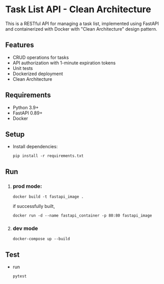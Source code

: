 # Task List API - Clean Architecture

This is a RESTful API for managing a task list, implemented using FastAPI and containerized with Docker with "Clean Architecture" design pattern.

## Features

- CRUD operations for tasks
- API authorization with 1-minute expiration tokens
- Unit tests
- Dockerized deployment
- Clean Architecture

## Requirements

- Python 3.9+
- FastAPI 0.89+
- Docker


## Setup

- Install dependencies:

    ```
    pip install -r requirements.txt
    ```

## Run
1. ### prod mode:
    ```
    docker build -t fastapi_image .
    ```

    if successfully built,

    ```
    docker run -d --name fastapi_container -p 80:80 fastapi_image
    ```
2. ### dev mode
    ```
    docker-compose up --build
    ```

## Test
- run
 
    ```
    pytest
    ```

